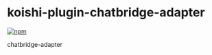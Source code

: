 # koishi-plugin-chatbridge-adapter

[![npm](https://img.shields.io/npm/v/koishi-plugin-chatbridge-adapter?style=flat-square)](https://www.npmjs.com/package/koishi-plugin-chatbridge-adapter)

chatbridge-adapter
